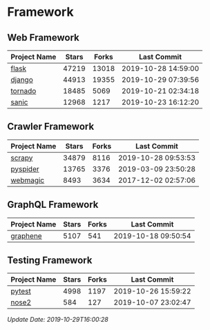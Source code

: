 # Framework

## Web Framework

| Project Name | Stars | Forks | Last Commit |
| ------------ | ----- | ----- | ----------- |
| [flask](https://github.com/pallets/flask) | 47219 | 13018 | 2019-10-28 14:59:00 |
| [django](https://github.com/django/django) | 44913 | 19355 | 2019-10-29 07:39:56 |
| [tornado](https://github.com/tornadoweb/tornado) | 18485 | 5069 | 2019-10-21 02:34:18 |
| [sanic](https://github.com/huge-success/sanic) | 12968 | 1217 | 2019-10-23 16:12:20 |

## Crawler Framework

| Project Name | Stars | Forks | Last Commit |
| ------------ | ----- | ----- | ----------- |
| [scrapy](https://github.com/scrapy/scrapy) | 34879 | 8116 | 2019-10-28 09:53:53 |
| [pyspider](https://github.com/binux/pyspider) | 13765 | 3376 | 2019-03-09 23:50:28 |
| [webmagic](https://github.com/code4craft/webmagic) | 8493 | 3634 | 2017-12-02 02:57:06 |

## GraphQL Framework

| Project Name | Stars | Forks | Last Commit |
| ------------ | ----- | ----- | ----------- |
| [graphene](https://github.com/graphql-python/graphene) | 5107 | 541 | 2019-10-18 09:50:54 |

## Testing Framework

| Project Name | Stars | Forks | Last Commit |
| ------------ | ----- | ----- | ----------- |
| [pytest](https://github.com/pytest-dev/pytest) | 4998 | 1197 | 2019-10-26 15:59:22 |
| [nose2](https://github.com/nose-devs/nose2) | 584 | 127 | 2019-10-07 23:02:47 |

*Update Date: 2019-10-29T16:00:28*